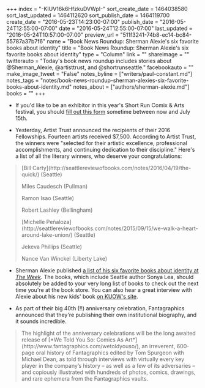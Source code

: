 +++
index = "-KIUV16k6HfzkuDVWpI-"
sort_create_date = 1464038580
sort_last_updated = 1464112620
sort_publish_date = 1464119700
create_date = "2016-05-23T14:23:00-07:00"
publish_date = "2016-05-24T12:55:00-07:00"
date = "2016-05-24T12:55:00-07:00"
last_updated = "2016-05-24T10:57:00-07:00"
preview_url = "511f3241-74b8-ec14-bc84-55787a37b7f6"
name = "Book News Roundup: Sherman Alexie's six favorite books about identity"
title = "Book News Roundup: Sherman Alexie's six favorite books about identity"
type = "Column"
link = ""
shareimage = ""
twitterauto = "Today's book news roundup includes stories about @Sherman_Alexie, @artisttrust, and @shortrunseattle."
facebookauto = ""
make_image_tweet = "False"
notes_byline = ["writers/paul-constant.md"]
notes_tags = "notes/book-news-roundup-sherman-alexies-six-favorite-books-about-identity.md"
notes_about = ["authors/sherman-alexie.md"]
books = ""
+++
* If you'd like to be an exhibitor in this year's Short Run Comix & Arts festival, you should [fill out this form](https://docs.google.com/forms/d/1wSo8PLpSdbpcOLZI_8MfmRKkZdoXcL3njFiro_4BHiM/viewform) sometime between now and July 15th.

* Yesterday, Artist Trust announced the recipients of their 2016 Fellowships. Fourteen artists received $7,500. According to Artist Trust, the winners were "selected for their artistic excellence, professional accomplishments, and continuing dedication to their discipline." Here's a list of all the literary winners, who deserve your congratulations:

<blockquote><p class="noindent">[Bill Carty](http://seattlereviewofbooks.com/notes/2016/04/19/the-quick/) (Seattle)</p>
<p>Miles Caudesch (Pullman)</p> 
<p>Ramon Isao (Seattle)</p> 
<p>Robert Lashley (Bellingham)</p>
<p>[Michelle Peñaloza](http://seattlereviewofbooks.com/notes/2015/09/15/we-walk-a-heart-around-lake-union/) (Seattle)</p> 
<p>Jekeva Phillips (Seattle)</p>
<p>Nance Van Winckel (Liberty Lake)</p></blockquote>

* Sherman Alexie published [a list of his six favorite books about identity at *The Week*](http://theweek.com/articles/625353/sherman-alexies-6-favorite-books-about-identity). The books, which include Seattle author Sonya Lea, should absolutely be added to your very long list of books to check out the next time you're at the book store. You can also hear a great interview with Alexie about his new kids' book [on KUOW's site](http://kuow.org/post/sherman-alexie-his-new-kids-book-and-angst-being-jr).

* As part of their big 40th (!!) anniversary celebration, Fantagraphics announced that they're publishing their own institutional biography, and it sounds incredible.

<blockquote>The highlight of the anniversary celebrations will be the long awaited release of [*We Told You So: Comics As Art*](http://www.fantagraphics.com/wetoldyouso/), an irreverent, 600-page oral history of Fantagraphics edited by Tom Spurgeon with Michael Dean, as told through interviews with virtually every key player in the company’s history – as well as a few of its adversaries – and copiously illustrated with hundreds of photos, comics, drawings, and rare ephemera from the Fantagraphics vaults.</blockquote>